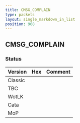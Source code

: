 ```yaml
---
title: CMSG_COMPLAIN
type: packets
layout: single_markdown_in_list
position: 968
---
```


## CMSG_COMPLAIN

### Status

Version | Hex | Comment
---------- | ---------- | ---------- 
Classic |  |  
TBC |  |  
WotLK |  |  
Cata |  |  
MoP |  |  